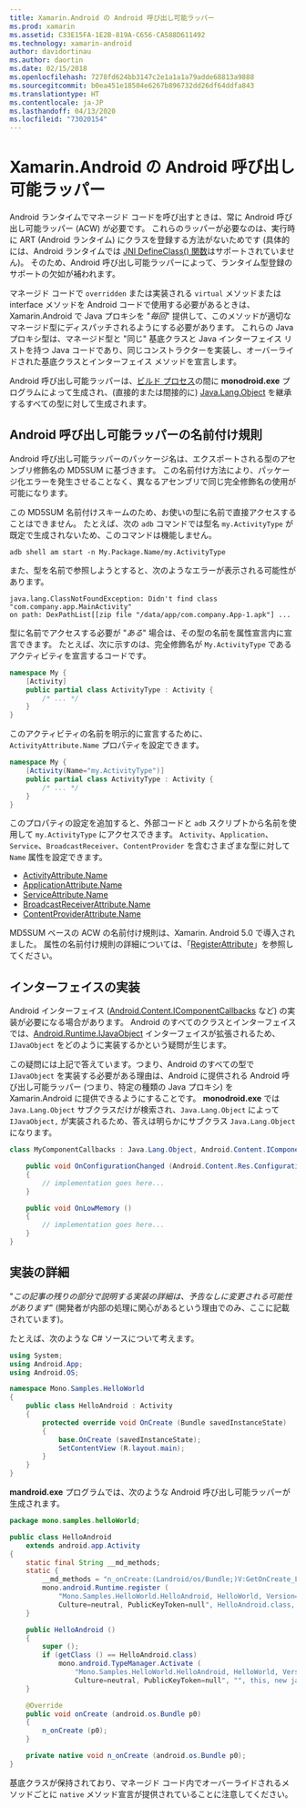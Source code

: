 ```yaml
---
title: Xamarin.Android の Android 呼び出し可能ラッパー
ms.prod: xamarin
ms.assetid: C33E15FA-1E2B-819A-C656-CA588D611492
ms.technology: xamarin-android
author: davidortinau
ms.author: daortin
ms.date: 02/15/2018
ms.openlocfilehash: 7278fd624bb3147c2e1a1a1a79adde68813a9888
ms.sourcegitcommit: b0ea451e18504e6267b896732dd26df64ddfa843
ms.translationtype: HT
ms.contentlocale: ja-JP
ms.lasthandoff: 04/13/2020
ms.locfileid: "73020154"
---
```

# <a name="android-callable-wrappers-for-xamarinandroid"></a>Xamarin.Android の Android 呼び出し可能ラッパー

Android ランタイムでマネージド コードを呼び出すときは、常に Android 呼び出し可能ラッパー (ACW) が必要です。 これらのラッパーが必要なのは、実行時に ART (Android ランタイム) にクラスを登録する方法がないためです (具体的には、Android ランタイムでは [JNI DefineClass() 関数](https://docs.oracle.com/javase/1.5.0/docs/guide/jni/spec/functions.html#wp15986)はサポートされていません)。 そのため、Android 呼び出し可能ラッパーによって、ランタイム型登録のサポートの欠如が補われます。 

マネージド コードで `overridden` または実装される `virtual` メソッドまたは interface メソッドを Android コードで使用する必要があるときは、Xamarin.Android で Java プロキシを "*毎回*" 提供して、このメソッドが適切なマネージド型にディスパッチされるようにする必要があります。 これらの Java プロキシ型は、マネージド型と "同じ" 基底クラスと Java インターフェイス リストを持つ Java コードであり、同じコンストラクターを実装し、オーバーライドされた基底クラスとインターフェイス メソッドを宣言します。 

Android 呼び出し可能ラッパーは、[ビルド プロセス](~/android/deploy-test/building-apps/build-process.md)の間に **monodroid.exe** プログラムによって生成され、(直接的または間接的に) [Java.Lang.Object](xref:Java.Lang.Object) を継承するすべての型に対して生成されます。 

## <a name="android-callable-wrapper-naming"></a>Android 呼び出し可能ラッパーの名前付け規則

Android 呼び出し可能ラッパーのパッケージ名は、エクスポートされる型のアセンブリ修飾名の MD5SUM に基づきます。 この名前付け方法により、パッケージ化エラーを発生させることなく、異なるアセンブリで同じ完全修飾名の使用が可能になります。 

この MD5SUM 名前付けスキームのため、お使いの型に名前で直接アクセスすることはできません。 たとえば、次の `adb` コマンドでは型名 `my.ActivityType` が既定で生成されないため、このコマンドは機能しません。 

```shell
adb shell am start -n My.Package.Name/my.ActivityType
```

また、型を名前で参照しようとすると、次のようなエラーが表示される可能性があります。

```shell
java.lang.ClassNotFoundException: Didn't find class "com.company.app.MainActivity"
on path: DexPathList[[zip file "/data/app/com.company.App-1.apk"] ...
```

型に名前でアクセスする必要が "*ある*" 場合は、その型の名前を属性宣言内に宣言できます。 たとえば、次に示すのは、完全修飾名が `My.ActivityType` であるアクティビティを宣言するコードです。

```csharp
namespace My {
    [Activity]
    public partial class ActivityType : Activity {
        /* ... */
    }
}
```

このアクティビティの名前を明示的に宣言するために、`ActivityAttribute.Name` プロパティを設定できます。 

```csharp
namespace My {
    [Activity(Name="my.ActivityType")]
    public partial class ActivityType : Activity {
        /* ... */
    }
}
```

このプロパティの設定を追加すると、外部コードと `adb` スクリプトから名前を使用して `my.ActivityType` にアクセスできます。 `Activity`、`Application`、`Service`、`BroadcastReceiver`、`ContentProvider` を含むさまざまな型に対して `Name` 属性を設定できます。 

- [ActivityAttribute.Name](xref:Android.App.ActivityAttribute.Name)
- [ApplicationAttribute.Name](xref:Android.App.ApplicationAttribute.Name)
- [ServiceAttribute.Name](xref:Android.App.ServiceAttribute.Name)
- [BroadcastReceiverAttribute.Name](xref:Android.Content.BroadcastReceiverAttribute.Name)
- [ContentProviderAttribute.Name](xref:Android.Content.ContentProviderAttribute.Name)

MD5SUM ベースの ACW の名前付け規則は、Xamarin. Android 5.0 で導入されました。 属性の名前付け規則の詳細については、「[RegisterAttribute](xref:Android.Runtime.RegisterAttribute)」を参照してください。 

## <a name="implementing-interfaces"></a>インターフェイスの実装

Android インターフェイス ([Android.Content.IComponentCallbacks](xref:Android.Content.IComponentCallbacks) など) の実装が必要になる場合があります。 Android のすべてのクラスとインターフェイスでは、[Android.Runtime.IJavaObject](xref:Android.Runtime.IJavaObject) インターフェイスが拡張されるため、`IJavaObject` をどのように実装するかという疑問が生じます。 

この疑問には上記で答えています。つまり、Android のすべての型で `IJavaObject` を実装する必要がある理由は、Android に提供される Android 呼び出し可能ラッパー (つまり、特定の種類の Java プロキシ) を Xamarin.Android に提供できるようにすることです。 **monodroid.exe** では `Java.Lang.Object` サブクラスだけが検索され、`Java.Lang.Object` によって `IJavaObject,` が実装されるため、答えは明らかにサブクラス `Java.Lang.Object` になります。 

```csharp
class MyComponentCallbacks : Java.Lang.Object, Android.Content.IComponentCallbacks {

    public void OnConfigurationChanged (Android.Content.Res.Configuration newConfig)
    {
        // implementation goes here...
    } 

    public void OnLowMemory ()
    {
        // implementation goes here...
    }
}
```

## <a name="implementation-details"></a>実装の詳細

"*この記事の残りの部分で説明する実装の詳細は、予告なしに変更される可能性があります*" (開発者が内部の処理に関心があるという理由でのみ、ここに記載されています)。 

たとえば、次のような C# ソースについて考えます。

```csharp
using System;
using Android.App;
using Android.OS;

namespace Mono.Samples.HelloWorld
{
    public class HelloAndroid : Activity
    {
        protected override void OnCreate (Bundle savedInstanceState)
        {
            base.OnCreate (savedInstanceState);
            SetContentView (R.layout.main);
        }
    }
}
```

**mandroid.exe** プログラムでは、次のような Android 呼び出し可能ラッパーが生成されます。 

```java
package mono.samples.helloWorld;

public class HelloAndroid
    extends android.app.Activity
{
    static final String __md_methods;
    static {
        __md_methods = "n_onCreate:(Landroid/os/Bundle;)V:GetOnCreate_Landroid_os_Bundle_Handler\n" + "";
        mono.android.Runtime.register (
            "Mono.Samples.HelloWorld.HelloAndroid, HelloWorld, Version=1.0.0.0, 
            Culture=neutral, PublicKeyToken=null", HelloAndroid.class, __md_methods);
    }

    public HelloAndroid ()
    {
        super ();
        if (getClass () == HelloAndroid.class)
            mono.android.TypeManager.Activate (
                "Mono.Samples.HelloWorld.HelloAndroid, HelloWorld, Version=1.0.0.0, 
                Culture=neutral, PublicKeyToken=null", "", this, new java.lang.Object[] {  });
    }

    @Override
    public void onCreate (android.os.Bundle p0)
    {
        n_onCreate (p0);
    }

    private native void n_onCreate (android.os.Bundle p0);
}
```

基底クラスが保持されており、マネージド コード内でオーバーライドされるメソッドごとに `native` メソッド宣言が提供されていることに注意してください。 
